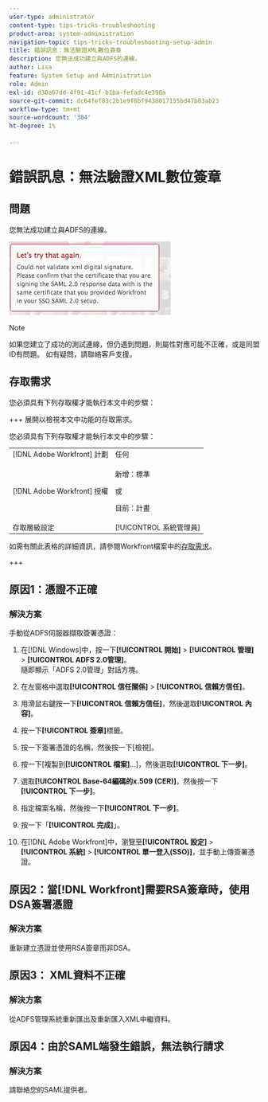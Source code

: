 ```yaml
---
user-type: administrator
content-type: tips-tricks-troubleshooting
product-area: system-administration
navigation-topic: tips-tricks-troubleshooting-setup-admin
title: 錯誤訊息：無法驗證XML數位簽章
description: 您無法成功建立與ADFS的連線。
author: Lisa
feature: System Setup and Administration
role: Admin
exl-id: d30a67dd-4f91-41cf-b1ba-fefadc4e396a
source-git-commit: dc64fef83c2b1e9f8bf9438017155bd47b83ab23
workflow-type: tm+mt
source-wordcount: '304'
ht-degree: 1%

---
```


# 錯誤訊息：無法驗證XML數位簽章

## 問題

您無法成功建立與ADFS的連線。

![error_message.png](assets/error-message.png)

>[!NOTE]
>
>如果您建立了成功的測試連線，但仍遇到問題，則屬性對應可能不正確，或是同盟ID有問題。 如有疑問，請聯絡客戶支援。

## 存取需求

您必須具有下列存取權才能執行本文中的步驟：

+++ 展開以檢視本文中功能的存取需求。

您必須具有下列存取權才能執行本文中的步驟：

<table style="table-layout:auto"> 
 <col> 
 <col> 
 <tbody> 
  <tr> 
   <td role="rowheader">[!DNL Adobe Workfront] 計劃</td> 
   <td>任何</td> 
  </tr> 
  <tr> 
   <td role="rowheader">[!DNL Adobe Workfront] 授權</td> 
   <td>
   <p>新增：標準</p>
   <p>或</p>
   <p>目前：計畫</p></td> 
  </tr> 
  <tr> 
   <td role="rowheader">存取層級設定</td> 
   <td>[!UICONTROL 系統管理員]</td> 
  </tr> 
 </tbody> 
</table>

如需有關此表格的詳細資訊，請參閱Workfront檔案中的[存取需求](/help/quicksilver/administration-and-setup/add-users/access-levels-and-object-permissions/access-level-requirements-in-documentation.md)。

+++

## 原因1：憑證不正確

### 解決方案

手動從ADFS伺服器擷取簽署憑證：

1. 在[!DNL Windows]中，按一下&#x200B;**[!UICONTROL 開始]** > **[!UICONTROL 管理]** > **[!UICONTROL ADFS 2.0管理]**。\
   隨即顯示「ADFS 2.0管理」對話方塊。

1. 在左窗格中選取&#x200B;**[!UICONTROL 信任關係]** > **[!UICONTROL 信賴方信任]**。

1. 用滑鼠右鍵按一下&#x200B;**[!UICONTROL 信賴方信任]**，然後選取&#x200B;**[!UICONTROL 內容]**。

1. 按一下&#x200B;**[!UICONTROL 簽章]**&#x200B;標籤。
1. 按一下簽署憑證的名稱，然後按一下[檢視]。**&#x200B;**
1. 按一下[複製到&#x200B;**[!UICONTROL 檔案]**...]，然後選取&#x200B;**[!UICONTROL 下一步]**。

1. 選取&#x200B;**[!UICONTROL Base-64編碼的x.509 (CER)]**，然後按一下&#x200B;**[!UICONTROL 下一步]**。

1. 指定檔案名稱，然後按一下&#x200B;**[!UICONTROL 下一步]**。
1. 按一下「**[!UICONTROL 完成]**」。
1. 在[!DNL Adobe Workfront]中，瀏覽至&#x200B;**[!UICONTROL 設定]** > **[!UICONTROL 系統]** > **[!UICONTROL 單一登入(SSO)]**，並手動上傳簽署憑證。

## 原因2：當[!DNL Workfront]需要RSA簽章時，使用DSA簽署憑證

### 解決方案

重新建立憑證並使用RSA簽章而非DSA。

## 原因3： XML資料不正確

### 解決方案

從ADFS管理系統重新匯出及重新匯入XML中繼資料。

## 原因4：由於SAML端發生錯誤，無法執行請求

### 解決方案

請聯絡您的SAML提供者。
